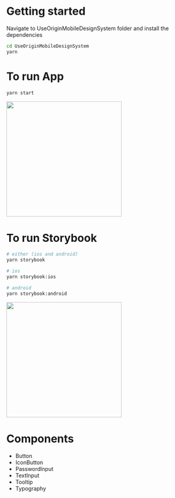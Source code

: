 # Getting started

Navigate to UseOriginMobileDesignSystem folder and install the dependencies
```sh
cd UseOriginMobileDesignSystem
yarn
```

# To run App

```sh
yarn start
```

<img src="https://github.com/gdelazeri/useorigin-mobile-design-system/assets/20523258/72cedfd9-af17-48ed-8a33-2431de3c290c" width="300"/>

# To run Storybook

```sh
# either (ios and android)
yarn storybook

# ios
yarn storybook:ios

# android
yarn storybook:android
```
<img src="https://github.com/gdelazeri/useorigin-mobile-design-system/assets/20523258/0ab62e6f-78a2-41b5-99a5-7eec7add50cc" width="300"/>

# Components

- Button
- IconButton
- PasswordInput
- TextInput
- Tooltip
- Typography
